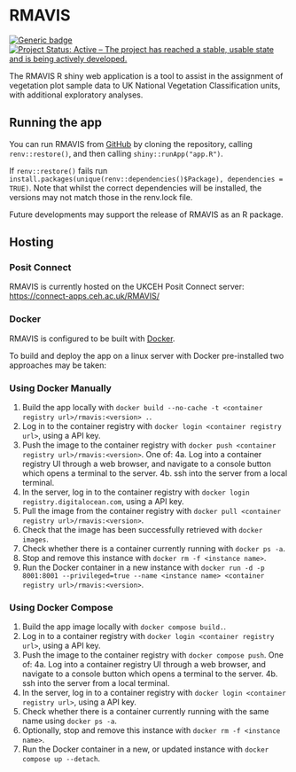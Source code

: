 
# RMAVIS

<!-- badges: start -->

[![Generic
badge](https://img.shields.io/badge/Version-0.981-green.svg)]()
[![Project Status: Active – The project has reached a stable, usable
state and is being actively
developed.](https://www.repostatus.org/badges/latest/active.svg)](https://www.repostatus.org/#active)
<!-- badges: end -->

The RMAVIS R shiny web application is a tool to assist in the assignment
of vegetation plot sample data to UK National Vegetation Classification
units, with additional exploratory analyses.

## Running the app

You can run RMAVIS from [GitHub](https://github.com/ZekeMarshall/RMAVIS)
by cloning the repository, calling `renv::restore()`, and then calling
`shiny::runApp("app.R")`.

If `renv::restore()` fails run
`install.packages(unique(renv::dependencies()$Package), dependencies = TRUE)`.
Note that whilst the correct dependencies will be installed, the
versions may not match those in the renv.lock file.

Future developments may support the release of RMAVIS as an R package.

## Hosting

### Posit Connect

RMAVIS is currently hosted on the UKCEH Posit Connect server:
<https://connect-apps.ceh.ac.uk/RMAVIS/>

### Docker

RMAVIS is configured to be built with [Docker](https://www.docker.com/).

To build and deploy the app on a linux server with Docker pre-installed
two approaches may be taken:

### Using Docker Manually

1.  Build the app locally with
    `docker build --no-cache -t <container registry url>/rmavis:<version> .`.
2.  Log in to the container registry with
    `docker login <container registry url>`, using a API key.
3.  Push the image to the container registry with
    `docker push <container registry url>/rmavis:<version>`. One of: 4a.
    Log into a container registry UI through a web browser, and navigate
    to a console button which opens a terminal to the server. 4b. ssh
    into the server from a local terminal.
4.  In the server, log in to the container registry with
    `docker login registry.digitalocean.com`, using a API key.
5.  Pull the image from the container registry with
    `docker pull <container registry url>/rmavis:<version>`.
6.  Check that the image has been successfully retrieved with
    `docker images`.
7.  Check whether there is a container currently running with
    `docker ps -a`.
8.  Stop and remove this instance with `docker rm -f <instance name>`.
9.  Run the Docker container in a new instance with
    `docker run -d -p 8001:8001 --privileged=true --name <instance name> <container registry url>/rmavis:<version>`.

### Using Docker Compose

1.  Build the app image locally with `docker compose build.`.
2.  Log in to a container registry with
    `docker login <container registry url>`, using a API key.
3.  Push the image to the container registry with `docker compose push`.
    One of: 4a. Log into a container registry UI through a web browser,
    and navigate to a console button which opens a terminal to the
    server. 4b. ssh into the server from a local terminal.
4.  In the server, log in to a container registry with
    `docker login <container registry url>`, using a API key.
5.  Check whether there is a container currently running with the same
    name using `docker ps -a`.
6.  Optionally, stop and remove this instance with
    `docker rm -f <instance name>`.
7.  Run the Docker container in a new, or updated instance with
    `docker compose up --detach`.

